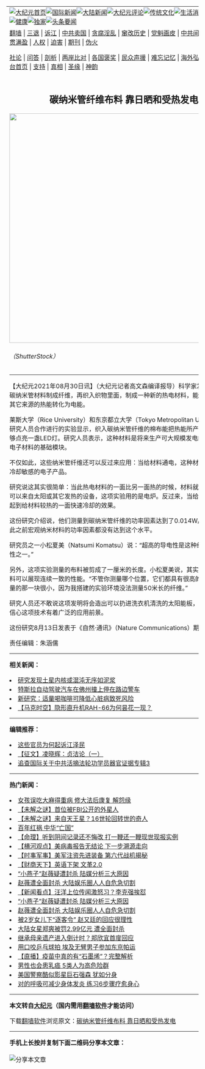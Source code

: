 <a name="1" id="1" target="_blank"></a><span id="1"></span>
<table align=center border="0"><tr><td colspan="2" VALIGN=TOP><a href="https://github.com/dlsqnq369/djy/blob/master/gb/nf1351518.md#1"><img src="https://raw.githubusercontent.com/dlsqnq369/www/master/t/djy/1.jpg" title="大纪元首页" alt="大纪元首页"></a><a href="https://github.com/dlsqnq369/djy/blob/master/gb/n24hr.md#1"><img src="https://raw.githubusercontent.com/dlsqnq369/www/master/t/djy/3.jpg" title="国际新闻" alt="国际新闻"></a><a href="https://github.com/dlsqnq369/djy/blob/master/gb/nsc413.md#1"><img src="https://raw.githubusercontent.com/dlsqnq369/www/master/t/djy/4.jpg" title="大陆新闻" alt="大陆新闻"></a><a href="https://github.com/dlsqnq369/djy/blob/master/gb/news392.md#1"><img src="https://raw.githubusercontent.com/dlsqnq369/www/master/t/djy/5.jpg" title="大纪元评论" alt="大纪元评论"></a><a href="https://github.com/dlsqnq369/djy/blob/master/gb/news2007.md#1"><img src="https://raw.githubusercontent.com/dlsqnq369/www/master/t/djy/6.jpg" title="传统文化" alt="传统文化"></a><a href="https://github.com/dlsqnq369/djy/blob/master/gb/news2008.md#1"><img src="https://raw.githubusercontent.com/dlsqnq369/www/master/t/djy/7.jpg" title="生活消费" alt="生活消费"></a><a href="https://github.com/dlsqnq369/djy/blob/master/gb/ncyule.md#1"><img src="https://raw.githubusercontent.com/dlsqnq369/www/master/t/djy/8.jpg" title="娱乐休闲" alt="娱乐休闲"></a><a href="https://github.com/dlsqnq369/djy/blob/master/gb/nsc1002.md#1"><img src="https://raw.githubusercontent.com/dlsqnq369/www/master/t/djy/9.jpg" title="健康" alt="健康"></a><a href="https://github.com/dlsqnq369/djy/blob/master/gb/nf6092.md#1"><img src="https://raw.githubusercontent.com/dlsqnq369/www/master/t/djy/10a.jpg" title="独家" alt="独家"></a><a href="https://github.com/dlsqnq369/djy/blob/master/gb/nf4514.md#1"><img src="https://raw.githubusercontent.com/dlsqnq369/www/master/t/djy/12a.jpg" title="头条要闻" alt="头条要闻"></a></td></tr>
<tr><td colspan="2" VALIGN=TOP><a target="_blank" href="https://github.com/dlsqnq369/www/blob/master/README.md?zsrh#1">翻墙</a> | <a target="_blank" href="https://github.com/dlsqnq369/djy/blob/master/gb/nf5657.md#1">三退</a> | <a target="_blank" href="https://github.com/dlsqnq369/djy/blob/master/gb/nf6124.md#1">诉江</a> | <a target="_blank" href="https://github.com/dlsqnq369/djy/blob/master/gb/nf1176117.md#1">中共卖国</a> | <a target="_blank" href="https://github.com/dlsqnq369/djy/blob/master/gb/nf5773.md#1">贪腐淫乱</a> | <a target="_blank" href="https://github.com/dlsqnq369/djy/blob/master/gb/nf1176115.md#1">窜改历史</a> | <a target="_blank" href="https://github.com/dlsqnq369/djy/blob/master/gb/nf1176107.md#1">党魁画皮</a> | <a target="_blank" href="https://github.com/dlsqnq369/djy/blob/master/gb/nf1320400.md#1">中共间谍</a> | <a target="_blank" href="https://github.com/dlsqnq369/djy/blob/master/gb/nf1176114.md#1">破坏传统</a> | <a target="_blank" href="https://github.com/dlsqnq369/ntdtv/blob/master/gb/prog447_1.md#1">恶贯满盈</a> | <a target="_blank" href="https://github.com/dlsqnq369/djy/blob/master/gb/ncid278.md#1">人权</a> | <a target="_blank" href="https://github.com/dlsqnq369/djy/blob/master/gb/nf1176111.md#1">迫害</a> | <a target="_blank" href="https://gitlab.com/szzdlab/mh-qikan/blob/master/README.md#1">期刊</a> | <a target="_blank" href="https://github.com/dlsqnq369/djy/blob/master/gb/nf5562.md#1">伪火</a></p><p><a target="_blank" href="https://github.com/dlsqnq369/djy/blob/master/gb/9p.md#1">社论</a> | <a target="_blank" href="https://github.com/dlsqnq369/djy/blob/master/gb/nf4378.md#1">问答</a> | <a target="_blank" href="https://github.com/dlsqnq369/djy/blob/master/gb/nf5792.md#1">剖析</a> | <a target="_blank" href="https://github.com/dlsqnq369/djy/blob/master/gb/nf5735.md#1">两岸比对</a> | <a target="_blank" href="https://github.com/dlsqnq369/djy/blob/master/gb/nf6119.md#1">各国褒奖</a> | <a target="_blank" href="https://github.com/dlsqnq369/djy/blob/master/gb/nf6120.md#1">民众声援</a> | <a target="_blank" href="https://github.com/dlsqnq369/djy/blob/master/gb/nf1188594.md#1">难忘记忆</a> | <a target="_blank" href="https://github.com/dlsqnq369/djy/blob/master/gb/nf3180.md#1">海外弘传</a> | <a target="_blank" href="https://github.com/dlsqnq369/djy/blob/master/gb/nf5410.md#1">万人上访</a> | <a target="_blank" href="https://github.com/dlsqnq369/www/blob/master/README.md?zsrh#1">平台首页</a> | <a target="_blank" href="https://github.com/dlsqnq369/djy/blob/master/gb/nf4386.md#1">支持</a> | <a target="_blank" href="https://github.com/dlsqnq369/djy/blob/master/gb/nf4389.md#1">真相</a> | <a target="_blank" href="https://github.com/dlsqnq369/djy/blob/master/gb/nf5790.md#1">圣缘</a> | <a target="_blank" href="https://github.com/dlsqnq369/djy/blob/master/gb/nf4786.md#1">神韵</a></td></tr>
<tr><td VALIGN=TOP width="626"><h2 align=center>碳纳米管纤维布料 靠日晒和受热发电</h2>
<img width="600" src="https://i.epochtimes.com/assets/uploads/2021/08/id13196178-nano-600x400.jpg" />
<h6>（ShutterStock）
</h6>
<hr>
	<p>【大纪元2021年08月30日讯】（大纪元记者高文森编译报导）科学家发明把微小的<ahref="https://github.com/dlsqnq369/djy/blob/master/gb/tag/%E7%A2%B3%E7%BA%B3%E7%B1%B3%E7%AE%A1.md#1">碳纳米管</a>材料制成纤维，再织入织物里面，制成一种新的热电材料，能把来自太阳或其它来源的热能转化为电能。</p>
<p>莱斯大学（Rice University）和东京都立大学（Tokyo Metropolitan University）的研究人员合作进行的实验显示，织入<ahref="https://github.com/dlsqnq369/djy/blob/master/gb/tag/%E7%A2%B3%E7%BA%B3%E7%B1%B3%E7%AE%A1.md#1">碳纳米管</a>纤维的棉布能把热能所产生的电能，足够点亮一盏LED灯。研究人员表示，这种材料是将来生产可大规模发电的纤维和纺织电子材料的基础模块。</p>
<p>不仅如此，这些纳米管纤维还可以反过来应用：当给材料通电，这种材料可用于快速冷却敏感的电子产品。</p>
<p>研究说这其实很简单：当此热电材料的一面比另一面热的时候，材料就会发电。热能可以来自太阳或其它发热的设备，这项实验用的是电炉。反过来，当给材料通电即可起到给材料较热的一面快速冷却的效果。</p>
<p>这份研究介绍说，他们测量到碳纳米管纤维的功率因素达到了0.014W/(m^2K)，在此之前宏观纳米材料的功率因素都没有达到这个水平。</p>
<p>研究员之一小松夏美（Natsumi Komatsu）说：“超高的导电性是这种纤维的关键特性之一。”</p>
<p>另外，这项实验测量的布料被剪成了一厘米的长度。小松夏美说，其实成卷的这种材料可以展现连续一致的性能。“不管你测量哪个位置，它们都具有很高的导电性。我测量的那一块很小，因为我搭建的实验环境没法测量50米长的纤维。”</p>
<p>研究人员还不敢说这项发明将会造出可以扔进洗衣机清洗的太阳能板，但是他们很有信心这项技术有着广泛的应用前景。</p>
<p>这份研究8月13日发表于《自然·通讯》（Nature Communications）期刊。◇</p>
<p>责任编辑：朱涵儒</p>
	
<hr>


<strong>相关新闻：</strong>
<li><a href="https://github.com/dlsqnq369/djy/blob/master/gb/21/8/29/n13196180.md#1">研究发现土星内核或混沌无序如泥浆</a></li>
<li><a href="https://github.com/dlsqnq369/djy/blob/master/gb/21/8/29/n13195383.md#1">特斯拉自动驾驶汽车在佛州撞上停在路边警车</a></li>
<li><a href="https://github.com/dlsqnq369/djy/blob/master/gb/21/8/28/n13194593.md#1">新研究：适量喝咖啡可降低心脏病致死风险</a></li>
<li><a href="https://github.com/dlsqnq369/djy/blob/master/gb/21/8/28/n13194325.md#1">【马克时空】隐形直升机RAH-66为何昙花一现？</a></li>
<hr>


<strong>编辑推荐：</strong>
<li><a href="https://github.com/upjkzu3674/djy/blob/master/gb/18/8/28/n10672014.md?dfh#1" target="_blank">这些官员为何起诉江泽民</a></li><li><a href="https://github.com/tsiac2612/djy/blob/master/gb/19/5/13/n11255006.md#1" target="_blank">【征文】凌晓辉：贞洁论（一）</a></li><li><a href="https://github.com/tsiac2612/djy/blob/master/gb/13/9/18/n3966634.md#1" target="_blank">追查国际关于中共活摘法轮功学员器官证据专辑3</a></li>
<hr>

<strong>热门新闻：</strong>
<li><a href="https://github.com/dlsqnq369/djy/blob/master/gb/21/8/23/n13182744.md#1">女孩误吃大麻得重病 修大法后康复 解怨缘</a></li>
<li><a href="https://github.com/dlsqnq369/djy/blob/master/gb/21/8/22/n13180040.md#1">【未解之谜】首位被FBI公开的外星人</a></li>
<li><a href="https://github.com/dlsqnq369/djy/blob/master/gb/21/8/26/n13190442.md#1">【未解之谜】来自天王星？16世轮回转世的奇人</a></li>
<li><a href="https://github.com/dlsqnq369/djy/blob/master/gb/21/8/27/n13192762.md#1">百年红祸 中华“亡国”</a></li>
<li><a href="https://github.com/dlsqnq369/djy/blob/master/gb/21/7/23/n13108854.md#1">【命理】听到阴间记录还不悔改 打一鞭还一鞭现世现报实例</a></li>
<li><a href="https://github.com/dlsqnq369/djy/blob/master/gb/21/8/28/n13194852.md#1">【横河观点】美病毒报告无结论 下一步溯源走向</a></li>
<li><a href="https://github.com/dlsqnq369/djy/blob/master/gb/21/8/28/n13194464.md#1">【时事军事】美军注资先进装备 第六代战机揭秘</a></li>
<li><a href="https://github.com/dlsqnq369/djy/blob/master/gb/21/8/28/n13194436.md#1">【财商天下】英语下架 文革2.0</a></li>
<li><a href="https://github.com/dlsqnq369/djy/blob/master/gb/21/8/26/n13190261.md#1">“小燕子”赵薇疑遭封杀 陆媒分析三大原因</a></li>
<li><a href="https://github.com/dlsqnq369/djy/blob/master/gb/21/8/27/n13192869.md#1">赵薇遭全面封杀 大陆娱乐圈人人自危急切割</a></li>
<li><a href="https://github.com/dlsqnq369/djy/blob/master/gb/21/8/26/n13190544.md#1">【新闻看点】汪洋上位传闻激怒习？李克强挨怼</a></li>
<li><a href="https://github.com/dlsqnq369/djy/blob/master/gb/21/8/26/n13190261.md#1">“小燕子”赵薇疑遭封杀 陆媒分析三大原因</a></li>
<li><a href="https://github.com/dlsqnq369/djy/blob/master/gb/21/8/27/n13192869.md#1">赵薇遭全面封杀 大陆娱乐圈人人自危急切割</a></li>
<li><a href="https://github.com/dlsqnq369/djy/blob/master/gb/21/8/27/n13193057.md#1">被2岁女儿下“逐客令” 赵又廷的回应很理性</a></li>
<li><a href="https://github.com/dlsqnq369/djy/blob/master/gb/21/8/27/n13191068.md#1">大陆女星郑爽被罚2.99亿元 遭全面封杀</a></li>
<li><a href="https://github.com/dlsqnq369/djy/blob/master/gb/21/8/27/n13193075.md#1">继承母亲遗产进入倒计时？郑欣宜首度回应</a></li>
<li><a href="https://github.com/dlsqnq369/djy/blob/master/gb/21/8/27/n13191377.md#1">用口咬乒乓球拍 埃及无臂男子参加东京帕运</a></li>
<li><a href="https://github.com/dlsqnq369/djy/blob/master/gb/21/8/28/n13193795.md#1">【直播】疫苗中真的有“石墨烯”？完整解析</a></li>
<li><a href="https://github.com/dlsqnq369/djy/blob/master/gb/21/8/26/n13189596.md#1">男性也会患乳癌 5类人为高危险群</a></li>
<li><a href="https://github.com/dlsqnq369/djy/blob/master/gb/21/8/29/n13195275.md#1">美国警察酷似影星巨石强森 犹如分身</a></li>
<li><a href="https://github.com/dlsqnq369/djy/blob/master/gb/21/8/27/n13191002.md#1">对的呼吸可减少身体发炎 练习6步骤疗愈身心</a></li>
<hr>

<strong>本文转自<a href="https://www.epochtimes.com">大纪元</a>（国内需用<a href="https://github.com/dlsqnq369/www/blob/master/README.md#8">翻墙软件</a>才能访问）</strong><p>下载<a href="https://github.com/dlsqnq369/www/blob/master/README.md#8">翻墙软件</a>浏览原文：<a href="https://www.epochtimes.com/gb/21/8/29/n13196174.htm">碳纳米管纤维布料 靠日晒和受热发电</a></p><hr>

<strong>手机上长按并复制下面二维码分享本文章：</strong><br><br><img src="https://chart.apis.google.com/chart?cht=qr&chs=240x240&choe=UTF-8&chld=M|2&chl=https://github.com/dlsqnq369/djy/blob/master/gb/21/8/29/n13196174.md%231" title="分享本文章"></td><td VALIGN=TOP><a href="https://github.com/dlsqnq369/djy/blob/master/gb/16/1/21/n4622075.md?dfh#1" target="_blank"><img src="https://raw.githubusercontent.com/dlsqnq369/djy/master/gb/300/wei-f1.jpg" title="中共的伪火骗局"  alt="中共的伪火骗局"></a><br><a href="https://github.com/dlsqnq369/www/blob/master/README.md?dfh#9" target="_blank"><img src="https://raw.githubusercontent.com/dlsqnq369/djy/master/gb/300/yong-h.jpg" title="永恒的见证"  alt="永恒的见证"></a><br><a href="https://github.com/dlsqnq369/djy/blob/master/gb/13/9/29/n3974789.md?dfh#1" target="_blank"><img src="https://raw.githubusercontent.com/dlsqnq369/djy/master/gb/300/shang-lnz.jpg" title="善良女子被中共投男牢"  alt="善良女子被中共投男牢"></a><br><a href="https://github.com/dlsqnq369/djy/blob/master/gb/16/3/16/n4663449.md?dfh#1" target="_blank"><img src="https://raw.githubusercontent.com/dlsqnq369/djy/master/gb/300/huo-z3.jpg" title="警卫目击活摘器官"  alt="警卫目击活摘器官"></a><br><a href="https://github.com/dlsqnq369/djy/blob/master/gb/16/8/7/n8177641.md?dfh#1" target="_blank"><img src="https://raw.githubusercontent.com/dlsqnq369/djy/master/gb/300/huo-z4.jpg" title="证人描述活摘恐怖"  alt="证人描述活摘恐怖"></a><br><a href="https://github.com/dlsqnq369/djy/blob/master/gb/10/4/19/n2881569.md?dfh#1" target="_blank"><img src="https://raw.githubusercontent.com/dlsqnq369/djy/master/gb/300/huo-z1.jpg" title="揭开活摘器官黑幕"  alt="揭开活摘器官黑幕"></a><br><a href="https://github.com/dlsqnq369/djy/blob/master/gb/10/11/7/n3077476.md?dfh#1" target="_blank"><img src="https://raw.githubusercontent.com/dlsqnq369/djy/master/gb/300/ma-ks.jpg" title="马克思的成魔之路"  alt="马克思的成魔之路"></a><br><a href="https://github.com/dlsqnq369/djy/blob/master/gb/14/6/9/n4173977.md?dfh#1" target="_blank"><img src="https://raw.githubusercontent.com/dlsqnq369/djy/master/gb/300/chang-zs.jpg" title="藏字石 蕴天机"  alt="藏字石 蕴天机"></a><br><a href="https://github.com/dlsqnq369/djy/blob/master/gb/18/5/10/n10381511.md?dfh#1" target="_blank"><img src="https://raw.githubusercontent.com/dlsqnq369/djy/master/gb/300/st1.jpg" title="关注三亿人三退"  alt="关注三亿人三退"></a><br><a href="https://github.com/dlsqnq369/djy/blob/master/gb/18/3/21/n10237682.md?dfh#1" target="_blank"><img src="https://raw.githubusercontent.com/dlsqnq369/djy/master/gb/300/jie-t.jpg" title="解体中共复兴中华"  alt="解体中共复兴中华"></a><br><a href="https://github.com/dlsqnq369/djy/blob/master/gb/9/2/9/n2422991.md?dfh#1" target="_blank"><img src="https://raw.githubusercontent.com/dlsqnq369/djy/master/gb/300/gao-zs.jpg" title="中共迫害良心律师"  alt="中共迫害良心律师"></a><br><a href="https://github.com/dlsqnq369/djy/blob/master/gb/18/12/9/n10900044.md?dfh#1" target="_blank"><img src="https://raw.githubusercontent.com/dlsqnq369/djy/master/gb/300/sj1.jpg" title="三百多万人举报江泽民"  alt="三百多万人举报江泽民"></a><br><a href="https://github.com/dlsqnq369/djy/blob/master/gb/18/8/28/n10672014.md?dfh#1" target="_blank"><img src="https://raw.githubusercontent.com/dlsqnq369/djy/master/gb/300/sj2.jpg" title="这些官员为何起诉江泽民"  alt="这些官员为何起诉江泽民"></a><br><a href="https://github.com/dlsqnq369/djy/blob/master/gb/8/12/18/n2367165.md?dfh#1" target="_blank"><img src="https://raw.githubusercontent.com/dlsqnq369/djy/master/gb/300/liangan.jpg" title="海峡两岸的强烈对比"  alt="海峡两岸的强烈对比"></a><br><a href="https://github.com/dlsqnq369/djy/blob/master/gb/15/12/10/n4593139.md?dfh#1" target="_blank"><img src="https://raw.githubusercontent.com/dlsqnq369/djy/master/gb/300/jia-ndzl.jpg" title="加拿大总理的贺信"  alt="加拿大总理的贺信"></a><br><a href="https://github.com/dlsqnq369/djy/blob/master/gb/11/6/17/n3289382.md?dfh#1" target="_blank"><img src="https://raw.githubusercontent.com/dlsqnq369/djy/master/gb/300/xiao-wd.jpg" title="探寻真相兼听则明"  alt="探寻真相兼听则明"></a><br><a href="https://github.com/dlsqnq369/djy/blob/master/gb/18/10/27/n10812623.md?dfh#1" target="_blank"><img src="https://raw.githubusercontent.com/dlsqnq369/djy/master/gb/300/yindu.jpg" title="印度媒体报道东方"  alt="印度媒体报道东方"></a><br><a href="https://github.com/dlsqnq369/djy/blob/master/gb/18/6/9/n10469652.md?dfh#1" target="_blank"><img src="https://raw.githubusercontent.com/dlsqnq369/djy/master/gb/300/xie-j.jpg" title="不一样的海外校园"  alt="不一样的海外校园"></a><br><a href="https://github.com/dlsqnq369/djy/blob/master/gb/7/4/5/n1669415.md?dfh#1" target="_blank"><img src="https://raw.githubusercontent.com/dlsqnq369/djy/master/gb/300/li-up.jpg" title="从大师到徒弟的传奇"  alt="从大师到徒弟的传奇"></a><br><a href="https://github.com/dlsqnq369/djy/blob/master/gb/17/5/26/n9191512.md?dfh#1" target="_blank"><img src="https://raw.githubusercontent.com/dlsqnq369/djy/master/gb/300/zfl2.jpg" title="亿万人与东方一本奇书"  alt="亿万人与东方一本奇书"></a><br><a href="https://github.com/dlsqnq369/djy/blob/master/gb/13/11/27/n4020290.md?dfh#1" target="_blank"><img src="https://raw.githubusercontent.com/dlsqnq369/djy/master/gb/300/zhen-h.jpg" title="大陆见不到的震撼场面"  alt="大陆见不到的震撼场面"></a><br><a href="https://github.com/dlsqnq369/djy/blob/master/gb/15/7/17/n4482910.md?dfh#1" target="_blank"><img src="https://raw.githubusercontent.com/dlsqnq369/djy/master/gb/300/dalu-sk.jpg" title="人心向善 大陆当初盛况"  alt="人心向善 大陆当初盛况"></a><br><a href="https://github.com/dlsqnq369/djy/blob/master/gb/19/1/5/n10955468.md?dfh#1" target="_blank"><img src="https://raw.githubusercontent.com/dlsqnq369/djy/master/gb/300/zfl1.jpg" title="追寻真理 这书讲什么"  alt="追寻真理 这书讲什么"></a><br><a href="https://github.com/dlsqnq369/www/blob/master/README.md?dfh#1" target="_blank"><img src="https://raw.githubusercontent.com/dlsqnq369/djy/master/gb/300/fq1.jpg" title="下载免费翻墙软件"  alt="下载免费翻墙软件"></a><br></td></tr></table>
